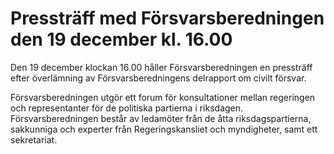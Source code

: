 # Pressträff med Försvarsberedningen den 19 december kl. 16.00

Den 19 december klockan 16.00 håller Försvarsberedningen en pressträff efter överlämning av Försvarsberedningens delrapport om civilt försvar.

Försvarsberedningen utgör ett forum för konsultationer mellan regeringen och representanter för de politiska partierna i riksdagen. Försvarsberedningen består av ledamöter från de åtta riksdagspartierna, sakkunniga och experter från Regeringskansliet och myndigheter, samt ett sekretariat.
